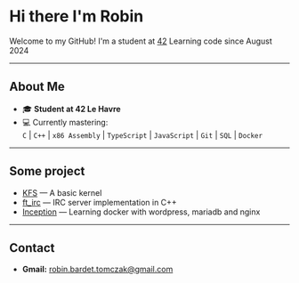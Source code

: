 # Hi there I'm Robin

Welcome to my GitHub! I'm a student at [42](https://www.42.fr/) Learning code since August 2024

---

## About Me

- 🎓 **Student at 42 Le Havre**
- 💻 Currently mastering:  
  `C` | `C++` | `x86 Assembly` | `TypeScript` | `JavaScript` | `Git` | `SQL` | `Docker`
  
---
## Some project

- [KFS](https://github.com/rbardet/kfs) — A basic kernel
- [ft_irc](https://github.com/rbardet/ft_irc) — IRC server implementation in C++
- [Inception](https://github.com/rbardet/inception) — Learning docker with wordpress, mariadb and nginx
---

## Contact

- **Gmail:** robin.bardet.tomczak@gmail.com

